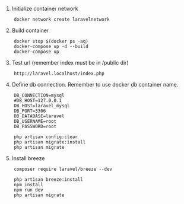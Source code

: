 1. Initialize container network
```
    docker network create laravelnetwork
```

2. Build container
```
    docker stop $(docker ps -aq)
    docker-compose up -d --build
    docker-compose up
```
3. Test url (remember index must be in /public dir)
```
    http://laravel.localhost/index.php
```
4. Define db connection. Remember to use docker db container name.

```
    DB_CONNECTION=mysql
    #DB_HOST=127.0.0.1
    DB_HOST=laravel_mysql
    DB_PORT=3306
    DB_DATABASE=laravel
    DB_USERNAME=root
    DB_PASSWORD=root
```

```
    php artisan config:clear
    php artisan migrate:install
    php artisan migrate
```

5. Install breeze
```
    composer require laravel/breeze --dev
    
    php artisan breeze:install
    npm install
    npm run dev
    php artisan migrate
```
